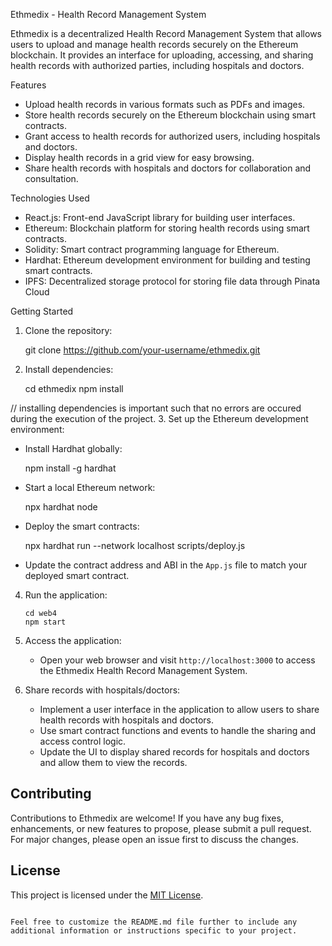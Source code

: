 


 Ethmedix - Health Record Management System

Ethmedix is a decentralized Health Record Management System that allows users to upload and manage health records securely on the Ethereum blockchain. It provides an interface for uploading, accessing, and sharing health records with authorized parties, including hospitals and doctors.

Features

- Upload health records in various formats such as PDFs and images.
- Store health records securely on the Ethereum blockchain using smart contracts.
- Grant access to health records for authorized users, including hospitals and doctors.
- Display health records in a grid view for easy browsing.
- Share health records with hospitals and doctors for collaboration and consultation.

 Technologies Used

- React.js: Front-end JavaScript library for building user interfaces.
- Ethereum: Blockchain platform for storing health records using smart contracts.
- Solidity: Smart contract programming language for Ethereum.
- Hardhat: Ethereum development environment for building and testing smart contracts.
- IPFS: Decentralized storage protocol for storing file data through Pinata Cloud

 Getting Started

1. Clone the repository:

  
   git clone https://github.com/your-username/ethmedix.git
   

2. Install dependencies:

   
   cd ethmedix
   npm install
 
// installing dependencies is important such that no errors are occured during the execution of the project.
3. Set up the Ethereum development environment:
   - Install Hardhat globally:

     npm install -g hardhat
    

   - Start a local Ethereum network:

     
     npx hardhat node
     

   - Deploy the smart contracts:

     npx hardhat run --network localhost scripts/deploy.js


   - Update the contract address and ABI in the `App.js` file to match your deployed smart contract.

4. Run the application:

   ```shell
   cd web4
   npm start
   ```

5. Access the application:
   - Open your web browser and visit `http://localhost:3000` to access the Ethmedix Health Record Management System.

6. Share records with hospitals/doctors:
   - Implement a user interface in the application to allow users to share health records with hospitals and doctors.
   - Use smart contract functions and events to handle the sharing and access control logic.
   - Update the UI to display shared records for hospitals and doctors and allow them to view the records.

## Contributing

Contributions to Ethmedix are welcome! If you have any bug fixes, enhancements, or new features to propose, please submit a pull request. For major changes, please open an issue first to discuss the changes.

## License

This project is licensed under the [MIT License](https://opensource.org/licenses/MIT).
```

Feel free to customize the README.md file further to include any additional information or instructions specific to your project.
